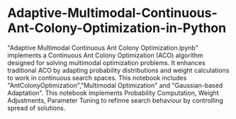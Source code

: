 # Adaptive-Multimodal-Continuous-Ant-Colony-Optimization-in-Python
"Adaptive Multimodal Continuous Ant Colony Optimization.ipynb" implements a Continuous Ant Colony Optimization (ACO) algorithm designed for solving multimodal optimization problems. It enhances traditional ACO by adapting probability distributions and weight calculations to work in continuous search spaces.
This notebook includes "AntColonyOptimization","Multimodal Optimization" and "Gaussian-based Adaptation".
This notebook implements Probability Computation, Weight Adjustments, Parameter Tuning to refinne search behaviour by controlling spread of solutions.
